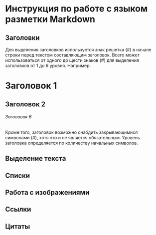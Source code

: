 # Инструкция по работе с языком разметки Markdown

## Заголовки

Для выделения заголовков используется знак решетка (#) в начале строки перед текстом составляющим заголовок. Всего может использоваться от одного до щести знаков (#) для выделения заголовков от 1 до 6 уровня. Например:

# Заголовок 1
## Заголовок 2
###### Заголовок 6

Кроме того, заголовок возможно снабдить закрывающимися символами (#), хотя это и не является обязательным. Уровень заголовка определяется по количеству начальных символов.

## Выделение текста

## Списки

## Работа с изображениями

## Ссылки

## Цитаты